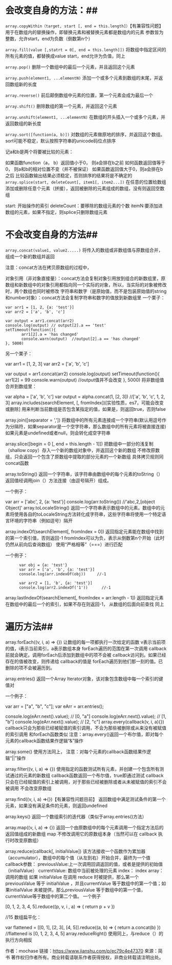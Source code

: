 # 会改变自身的方法：##
`array.copyWithin（target, start [, end = this.length]）`【有兼容性问题】
用于在数组内的替换操作，即替换元素和被替换元素都是数组内的元素
参数皆为整数，允许start，end为负数（倒数第n个）

`array.fill(value [,statrt = 0[, end = this.length]])`
将数组中指定区间的所有元素的值，都替换成value
start，end允许为负值，同上

`array.pop()`
删除一个数组中的最后一个元素，并且返回这个元素

`array.push(element1, ...elementN)`
添加一个或多个元素到数组的末尾，并返回数组新的长度

`array.reverse()`
前后颠倒数组中元素的位置，第一个元素会成为最后一个

`array.shift()`
删除数组的第一个元素，并返回这个元素

`array.unshift(element1, ...elementN)`
在数组的开头插入一个或多个元素，并返回数组的新长度

`array.sort([function(a, b)])`
对数组的元素做原地的排序，并返回这个数组。sort可能不稳定，默认按照字符串的unicode码位点排序

记a和b是两个将要被比较的元素：

如果函数function（a， b）返回值小于0， 则a会排在b之前
如何函数返回值等于0， 则a和b的相对位置不变（并不被保证）
如果函数返回值大于0，则a会排在b之后
比较函数输出结果必须稳定，否则排序的结果将是不确定的
`array.splice(start, deleteCount[, item1[, item2...])`
在任意的位置给数组添加或删除任意个元素（拼接），返回被删除的元素组成的数组，没有则返回空数组

start: 开始操作的索引
deleteCount：要移除的数组元素的个数
itemN:要添加进数组的元素，如果不指定，则splice只删除数组元素

# 不会改变自身的方法##
`array.concat(value1, value2.....)`
将传入的数组或非数组值与原数组合并，组成一个新的数组并返回

注意：concat方法在拷贝原数组的过程中，

对象引用（非对象直接量）：concat方法会复制对象引用放到组合的新数组里，原数组和新数组中的对象引用都指向同一个实际的对象，所以，当实际的对象被修改时，两个数组也同时被修改
字符串和数字（是原始值，而不是包装原始值的string和number对象）：concat方法会复制字符串和数字的值放到新数组里
一个栗子：

```
var arr1 = [1, 2, {a: 'test'}]
var arr2 = ['a', 'b', 'c']

var output = arr1.concat(arr2)
console.log(output) // output[2].a == 'test'
setTimeout(function(){
       arr1[2].a = 'has changed'
       console.warn(output)  //output[2].a == 'has changed'
}, 5000)

```

另一个栗子：

var arr1 = [1, 2, 3]
var arr2 = ['a', 'b', 'c']

var output = arr1.concat(arr2)
console.log(output) 
setTimeout(function(){
     arr1[2] = 99
     console.warn(output)      //output值并不会改变
 }, 5000)
将非数组值合并到数组里：

var alpha = ['a', 'b', 'c']
var output = alpha.concat(1, [2, 3]) //['a', 'b', 'c', 1, 2, 3]
array.includes(searchElement, [, fromIndex])[实验性质，es7，可能会改变或删除]
用来判断当前数组是否包含某指定的值，如果是，则返回true，否则false

array.join([separator = ','])
将数组中的所有元素连接成一个字符串(默认用逗号作为分隔符，如果separator是一个空字符串，那么数组中的所有元素将被直接连接)
如果元素是undefined或者null，则会转化成空字符串

array.slice([begin = 0 [, end = this.length - 1]])
把数组中一部分的浅复制（shallow copy）存入一个新的数组对象中，并返回这个新的数组
不修改原数组，只会返回一个包含了原数组中提取的部分元素的一个新数组
具体拷贝规则同concat函数

array.toString()
返回一个字符串，该字符串由数组中的每个元素的toString（）返回值经调用join（）方法连接（由逗号隔开）组成。

一个例子：

 var arr = ['abc', 2, {a: 'test'}]
 console.log(arr.toString())        //'abc,2,[object Object]'
array.toLocaleString()
返回一个字符串表示数组中的元素。数组中的元素将使用各自的toLocaleString方法转化成字符串，这些字符串将使用一个特定语言环境的字符串（例如逗号）隔开

array.indexOf(searchElement[, fromIndex = 0])
返回指定元素能在数组中找到的第一个索引值，否则返回-1
fromIndex可以为负，表示从倒数第n个开始（此时仍然从前向后查询数组）
使用“严格相等”（===）进行匹配

一个例子：

          var obj = {a: 'test'}
          var arr = ['a', 'b', {a: 'test'}]
          console.log(arr.indexOf(obj))     //-1

          var arr2 = [1, 'b', {a: 'test'}]
          console.log(arr2.indexOf('1'))      //-1
array.lastIndexOf(searchElement[, fromIndex = arr.length - 1])
返回指定元素在数组中的最后一个的索引，如果不存在则返回-1， 从数组的后面向前查找
同上

# 遍历方法##
array.forEach((v, i, a) => {})
让数组的每一项都执行一次给定的函数
v表示当前项的值，i表示当前索引，a表示数组本身
forEach遍历的范围在第一次调用 callback前就会确定。调用forEach后添加到数组中的项不会被 callback访问到。如果已经存在的值被改变，则传递给 callback的值是 forEach遍历到他们那一刻的值。已删除的项不会被遍历到。

array.entries()
返回一个Array Iterator对象，该对象包含数组中每一个索引的键值对

一个例子：

var arr = ["a", "b", "c"];
var eArr = arr.entries();

console.log(eArr.next().value); // [0, "a"]
console.log(eArr.next().value); // [1, "b"]
console.log(eArr.next().value); // [2, "c"]
array.every(callback(v, i, a){})
callback只会为那些已经被赋值的索引调用，不会为那些被删除或从来没有被赋值的索引调用
和forEach函数类似
注意：array.every()返回一个布尔值，即对每个元素的callback函数结果作逻辑“&”操作

array.some()
使用方法同上，
注意：对每个元素的callback函数结果作逻辑“||”操作

array.filter((v, i, a) => {})
使用指定的函数测试所有元素，并创建一个包含所有测试通过的元素的新数组
callback函数返回一个布尔值，true即通过测试
callback只会在已经赋值的索引上被调用，对于那些已经被删除或者从未被赋值的索引不会被调用
不会改变原数组

array.find((v, i, a) =>{})【有兼容性问题目前】
返回数组中满足测试条件的第一个元素，如果没有满足条件的元素，则返回undefined

array.keys()
返回一个数组索引的迭代器（类似于array.entries()方法）

array.map((v, i, a) => {})
返回一个由原数组中的每个元素调用一个指定方法后的返回值组成的新数组
map 不修改调用它的原数组本身（当然可以在 callback 执行时改变原数组）

array.reduce(callback[, initialValue])
该方法接收一个函数作为累加器（accumulator），数组中的每个值（从左到右）开始合并，最终为一个值
callback参数：
previousValue:上一次调用回调返回的值，或者是提供的初始值（initialValue）
currentValue: 数组中当前被处理的元素
index： index
array： 调用的数组
如果 initialValue 在调用 reduce 时被提供，那么第一个 previousValue 等于 initialValue ，并且currentValue 等于数组中的第一个值；如果initialValue 未被提供，那么previousValue 等于数组中的第一个值，currentValue等于数组中的第二个值。
一个例子

[0, 1, 2, 3, 4, 5].reduce((p, v, i , a) => {
  return p + v
})

//15
数组扁平化：

var flattened = [[0, 1], [2, 3], [4, 5]].reduce((a, b) => {
  return a.concat(b)
})
//flattened is [0, 1, 2, 3, 4, 5]
array.reduceRight()
使用同上，与reduce（）的执行方向相反

作者：mochase
链接：https://www.jianshu.com/p/ec79c4e47370
來源：简书
著作权归作者所有。商业转载请联系作者获得授权，非商业转载请注明出处。